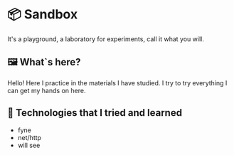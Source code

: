 # 📦 Sandbox
<p>
    It's a playground, a laboratory for experiments, call it what you will.
</p>

## 🖼 What`s here?
<p>
    Hello! Here I practice in the materials I have studied. I try to try everything I can get my hands on here.
</p>

## 📝 Technologies that I tried and learned
<p>
    <ul>
        <li>fyne</li>
        <li>net/http</li>
        <li>will see</li>
    </ul>
</p>
